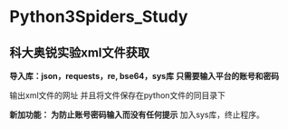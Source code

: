 # Python3Spiders_Study
## 科大奥锐实验xml文件获取
**导入库：json，requests，re, bse64，sys库**
**只需要输入平台的账号和密码**

输出xml文件的网址
并且将文件保存在python文件的同目录下

**新加功能： 为防止账号密码输入而没有任何提示**
加入sys库，终止程序。


